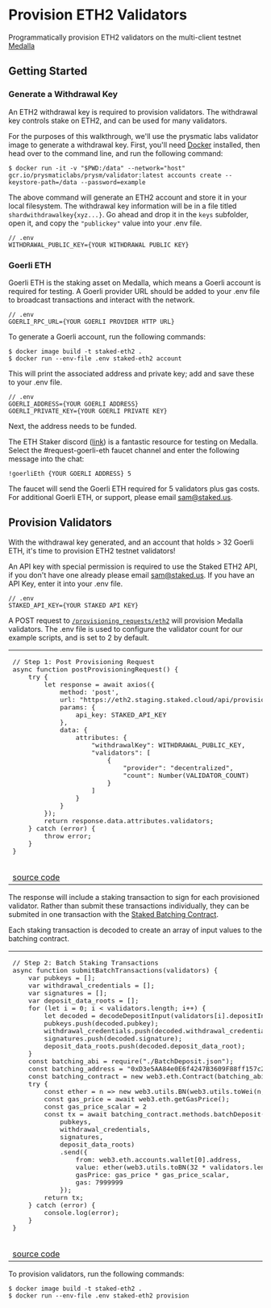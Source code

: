 # Provision ETH2 Validators

Programmatically provision ETH2 validators on the multi-client testnet [Medalla](https://github.com/goerli/medalla/blob/master/medalla/README.md)

## Getting Started

### Generate a Withdrawal Key
An ETH2 withdrawal key is required to provision validators. The withdrawal key controls stake on ETH2, and can be used for many validators.

For the purposes of this walkthrough, we'll use the prysmatic labs validator image to generate a withdrawal key. First, you'll need [Docker](https://docs.docker.com/get-docker/) installed, then head over to the command line, and run the following command:

```
$ docker run -it -v "$PWD:/data" --network="host" gcr.io/prysmaticlabs/prysm/validator:latest accounts create --keystore-path=/data --password=example
```

The above command will generate an ETH2 account and store it in your local filesystem. The withdrawal key information will be in a file titled ``shardwithdrawalkey{xyz...}``. Go ahead and drop it in the ``keys`` subfolder, open it, and copy the ``"publickey"`` value into your .env file.

```
// .env
WITHDRAWAL_PUBLIC_KEY={YOUR WITHDRAWAL PUBLIC KEY}
```

### Goerli ETH
Goerli ETH is the staking asset on Medalla, which means a Goerli account is required for testing. A Goerli provider URL should be added to your .env file to broadcast transactions and interact with the network.

```
// .env
GOERLI_RPC_URL={YOUR GOERLI PROVIDER HTTP URL}
```

To generate a Goerli account, run the following commands:

```
$ docker image build -t staked-eth2 .
$ docker run --env-file .env staked-eth2 account
```

This will print the associated address and private key; add and save these to your .env file.

```
// .env
GOERLI_ADDRESS={YOUR GOERLI ADDRESS}
GOERLI_PRIVATE_KEY={YOUR GOERLI PRIVATE KEY}
```

Next, the address needs to be funded.

The ETH Staker discord ([link](https://discord.gg/eAuDepM)) is a fantastic resource for testing on Medalla. Select the #request-goerli-eth faucet channel and enter the following message into the chat:

```
!goerliEth {YOUR GOERLI ADDRESS} 5
```

The faucet will send the Goerli ETH required for 5 validators plus gas costs. For additional Goerli ETH, or support, please email sam@staked.us.

## Provision Validators

With the withdrawal key generated, and an account that holds > 32 Goerli ETH, it's time to provision ETH2 testnet validators! 

An API key with special permission is required to use the Staked ETH2 API, if you don't have one already please email sam@staked.us. If you have an API Key, enter it into your .env file.

```
// .env
STAKED_API_KEY={YOUR STAKED API KEY}
```

A POST request to [``/provisioning_requests/eth2``](https://staked.gitbook.io/staked/staking-api/node-provisioning-api#post-provisioning-request) will provision Medalla validators. The .env file is used to configure the validator count for our example scripts, and is set to 2 by default.

<table>
<tr>
<td>
  <pre lang="javascript">
// Step 1: Post Provisioning Request
async function postProvisioningRequest() {
    try {
        let response = await axios({
            method: 'post',
            url: "https://eth2.staging.staked.cloud/api/provisioning_requests/eth2",
            params: {
                api_key: STAKED_API_KEY
            },
            data: {
                attributes: {
                    "withdrawalKey": WITHDRAWAL_PUBLIC_KEY,
                    "validators": [
                        {
                            "provider": "decentralized",
                            "count": Number(VALIDATOR_COUNT)
                        }
                    ]
                }
            }
        });
        return response.data.attributes.validators;
    } catch (error) {
        throw error;
    }
}
  </pre>
</td>
</tr>
<tr>
<td>
  <a href="https://github.com/Stakedllc/code-samples/blob/develop/eth2/python/provision.py#L12">source code</a>
</td>
</tr>
</table>

The response will include a staking transaction to sign for each provisioned validator. Rather than submit these transactions individually, they can be submited in one transaction with the [Staked Batching Contract](https://staked.gitbook.io/staked/staking-api/node-provisioning-api#submit-transactions-to-the-batching-contract).

Each staking transaction is decoded to create an array of input values to the batching contract. 

<table>
<tr>
<td>
  <pre lang="javascript">
// Step 2: Batch Staking Transactions
async function submitBatchTransactions(validators) {
    var pubkeys = [];
    var withdrawal_credentials = [];
    var signatures = [];
    var deposit_data_roots = [];
    for (let i = 0; i < validators.length; i++) {
        let decoded = decodeDepositInput(validators[i].depositInput);
        pubkeys.push(decoded.pubkey);
        withdrawal_credentials.push(decoded.withdrawal_credentials);
        signatures.push(decoded.signature);
        deposit_data_roots.push(decoded.deposit_data_root);
    }
    const batching_abi = require("./BatchDeposit.json");
    const batching_address = "0xD3e5AA84e0E6f4247B3609F88ff157c258E1fE89"
    const batching_contract = new web3.eth.Contract(batching_abi, batching_address);
    try {
        const ether = n => new web3.utils.BN(web3.utils.toWei(n, "ether"));
        const gas_price = await web3.eth.getGasPrice();
        const gas_price_scalar = 2
        const tx = await batching_contract.methods.batchDeposit(
            pubkeys,
            withdrawal_credentials,
            signatures,
            deposit_data_roots)
            .send({
                from: web3.eth.accounts.wallet[0].address,
                value: ether(web3.utils.toBN(32 * validators.length)),
                gasPrice: gas_price * gas_price_scalar,
                gas: 7999999
            });
        return tx;
    } catch (error) {
        console.log(error);
    }
}
  </pre>
</td>
</tr>
<tr>
<td>
  <a href="https://github.com/Stakedllc/code-samples/blob/develop/eth2/python/provision.py#L12">source code</a>
</td>
</tr>
</table>

To provision validators, run the following commands:

```
$ docker image build -t staked-eth2 .
$ docker run --env-file .env staked-eth2 provision
```


